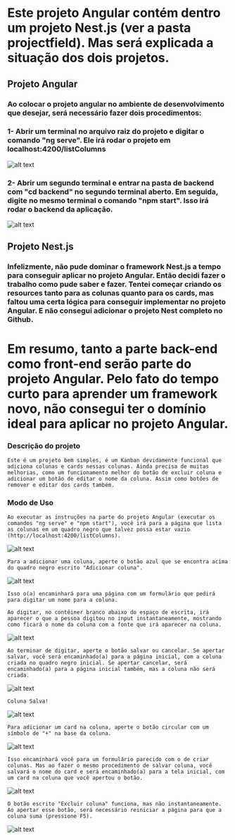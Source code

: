 # Este projeto Angular contém dentro um projeto Nest.js (ver a pasta projectfield). Mas será explicada a situação dos dois projetos.



## Projeto Angular

### Ao colocar o projeto angular no ambiente de desenvolvimento que desejar, será necessário fazer dois procedimentos:

### 1- Abrir um terminal no arquivo raiz do projeto e digitar o comando "ng serve". Ele irá rodar o projeto em localhost:4200/listColumns

![alt text](/images/7240C70C-5FAC-4D9B-9395-8DCCEBB823BC_4_5005_c.jpeg)

### 2- Abrir um segundo terminal e entrar na pasta de backend com "cd backend" no segundo terminal aberto. Em seguida, digite no mesmo terminal o comando "npm start". Isso irá rodar o backend da aplicação.

![alt text](/images/4885AE20-C250-466F-AD80-B550FDD8DF3D_4_5005_c.jpeg)


## Projeto Nest.js

### Infelizmente, não pude dominar o framework Nest.js a tempo para conseguir aplicar no projeto Angular. Então decidi fazer o trabalho como pude saber e fazer. Tentei começar criando os resources tanto para as colunas quanto para os cards, mas faltou uma certa lógica para conseguir implementar no projeto Angular. E não consegui adicionar o projeto Nest completo no Github. 

# Em resumo, tanto a parte back-end como front-end serão parte do projeto Angular. Pelo fato do tempo curto para aprender um framework novo, não consegui ter o domínio ideal para aplicar no projeto Angular.

### Descrição do projeto

    Este é um projeto bem simples, é um Kanban devidamente funcional que adiciona colunas e cards nessas colunas. Ainda precisa de muitas melhorias, como um funcionamento melhor do botão de excluir coluna e adicionar um botão de editar o nome da coluna. Assim como botões de remover e editar dos cards também.


### Modo de Uso

    Ao executar as instruções na parte do projeto Angular (executar os comandos "ng serve" e "npm start"), você irá para a página que lista as colunas em um quadro negro que talvez possa estar vazio (http://localhost:4200/listColumns). 

  ![alt text](/images/F77EAA6F-CC63-4164-AFBF-FF4F50C65D37.jpeg)

    Para a adicionar uma coluna, aperte o botão azul que se encontra acima do quadro negro escrito "Adicionar coluna".
    
  ![alt text](/images/FDBCD232-E5C7-4493-BCB8-9ED85286288A_4_5005_c.jpeg)
    
    Isso o(a) encaminhará para uma página com um formulário que pedirá para digitar um nome para a coluna. 
    
    Ao digitar, no contêiner branco abaixo do espaço de escrita, irá aparecer o que a pessoa digitou no input instantaneamente, mostrando como ficará o nome da coluna com a fonte que irá aparecer na coluna. 
    
  ![alt text](/images/26070810-17D1-4069-BAF0-D3E037F7AC02.jpeg)
  
    
    Ao terminar de digitar, aperte o botão salvar ou cancelar. Se apertar salvar, você será encaminhado(a) para a página inicial, com a coluna criada no quadro negro inicial. Se apertar cancelar, será encaminhado(a) para a página inicial também, mas a coluna não será criada.

  ![alt text](/images/552B812F-1415-401A-A6DB-962A63529CA8_4_5005_c.jpeg)
  
    Coluna Salva!

  ![alt text](/images/4A705DA1-D827-4E91-ADDC-0384EEF93262.jpeg)
  

    Para adicionar um card na coluna, aperte o botão circular com um símbolo de "+" na base da coluna. 
    
  ![alt text](/images/2191A92D-971F-4CA5-A4E1-7875E4DBC9E1.jpeg)
  
    
    Isso encaminhará você para um formulário parecido com o de criar colunas. Mas ao fazer o mesmo procedimento de salvar coluna, você salvará o nome do card e será encaminhado(a) para a tela inicial, com um card na coluna que você apertou o botão.

  ![alt text](/images/655A041F-78F4-4807-9897-42480F23D2F9.jpeg)


    O botão escrito "Excluir coluna" funciona, mas não instantaneamente. Ao apertar esse botão, será necessário reiniciar a página para que a coluna suma (pressione F5).

  ![alt text](/images/EF861612-BA13-4C0A-862D-17CE4E925A64_4_5005_c.jpeg)
